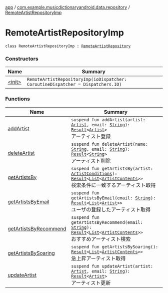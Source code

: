 [app](../../index.md) / [com.example.musicdictionaryandroid.data.repository](../index.md) / [RemoteArtistRepositoryImp](./index.md)

# RemoteArtistRepositoryImp

`class RemoteArtistRepositoryImp : `[`RemoteArtistRepository`](../-remote-artist-repository/index.md)

### Constructors

| Name | Summary |
|---|---|
| [&lt;init&gt;](-init-.md) | `RemoteArtistRepositoryImp(ioDispatcher: CoroutineDispatcher = Dispatchers.IO)` |

### Functions

| Name | Summary |
|---|---|
| [addArtist](add-artist.md) | `suspend fun addArtist(artist: `[`Artist`](../../com.example.musicdictionaryandroid.domain.model.entity/-artist/index.md)`, email: `[`String`](https://kotlinlang.org/api/latest/jvm/stdlib/kotlin/-string/index.html)`): `[`Result`](../../com.example.musicdictionaryandroid.domain.model.value/-result/index.md)`<`[`Artist`](../../com.example.musicdictionaryandroid.domain.model.entity/-artist/index.md)`>`<br>アーティスト登録 |
| [deleteArtist](delete-artist.md) | `suspend fun deleteArtist(name: `[`String`](https://kotlinlang.org/api/latest/jvm/stdlib/kotlin/-string/index.html)`, email: `[`String`](https://kotlinlang.org/api/latest/jvm/stdlib/kotlin/-string/index.html)`): `[`Result`](../../com.example.musicdictionaryandroid.domain.model.value/-result/index.md)`<`[`String`](https://kotlinlang.org/api/latest/jvm/stdlib/kotlin/-string/index.html)`>`<br>アーティスト削除 |
| [getArtistsBy](get-artists-by.md) | `suspend fun getArtistsBy(artist: `[`ArtistConditions`](../../com.example.musicdictionaryandroid.domain.model.value/-artist-conditions/index.md)`): `[`Result`](../../com.example.musicdictionaryandroid.domain.model.value/-result/index.md)`<`[`List`](https://kotlinlang.org/api/latest/jvm/stdlib/kotlin.collections/-list/index.html)`<`[`ArtistContents`](../../com.example.musicdictionaryandroid.domain.model.entity/-artist-contents/index.md)`>>`<br>検索条件に一致するアーティスト取得 |
| [getArtistsByEmail](get-artists-by-email.md) | `suspend fun getArtistsByEmail(email: `[`String`](https://kotlinlang.org/api/latest/jvm/stdlib/kotlin/-string/index.html)`): `[`Result`](../../com.example.musicdictionaryandroid.domain.model.value/-result/index.md)`<`[`List`](https://kotlinlang.org/api/latest/jvm/stdlib/kotlin.collections/-list/index.html)`<`[`Artist`](../../com.example.musicdictionaryandroid.domain.model.entity/-artist/index.md)`>>`<br>ユーザの登録したアーティスト取得 |
| [getArtistsByRecommend](get-artists-by-recommend.md) | `suspend fun getArtistsByRecommend(email: `[`String`](https://kotlinlang.org/api/latest/jvm/stdlib/kotlin/-string/index.html)`): `[`Result`](../../com.example.musicdictionaryandroid.domain.model.value/-result/index.md)`<`[`List`](https://kotlinlang.org/api/latest/jvm/stdlib/kotlin.collections/-list/index.html)`<`[`ArtistContents`](../../com.example.musicdictionaryandroid.domain.model.entity/-artist-contents/index.md)`>>`<br>おすすめアーティスト検索 |
| [getArtistsBySoaring](get-artists-by-soaring.md) | `suspend fun getArtistsBySoaring(): `[`Result`](../../com.example.musicdictionaryandroid.domain.model.value/-result/index.md)`<`[`List`](https://kotlinlang.org/api/latest/jvm/stdlib/kotlin.collections/-list/index.html)`<`[`ArtistContents`](../../com.example.musicdictionaryandroid.domain.model.entity/-artist-contents/index.md)`>>`<br>急上昇アーティスト取得 |
| [updateArtist](update-artist.md) | `suspend fun updateArtist(artist: `[`Artist`](../../com.example.musicdictionaryandroid.domain.model.entity/-artist/index.md)`, email: `[`String`](https://kotlinlang.org/api/latest/jvm/stdlib/kotlin/-string/index.html)`): `[`Result`](../../com.example.musicdictionaryandroid.domain.model.value/-result/index.md)`<`[`Artist`](../../com.example.musicdictionaryandroid.domain.model.entity/-artist/index.md)`>`<br>アーティスト更新 |
